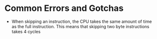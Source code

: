 # Common Errors and Gotchas

* When skipping an instruction, the CPU takes the same amount of time as the full instruction. This means that skipping two byte instructions takes 4 cycles